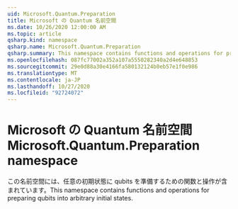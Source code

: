 ```yaml
---
uid: Microsoft.Quantum.Preparation
title: Microsoft の Quantum 名前空間
ms.date: 10/26/2020 12:00:00 AM
ms.topic: article
qsharp.kind: namespace
qsharp.name: Microsoft.Quantum.Preparation
qsharp.summary: This namespace contains functions and operations for preparing qubits into arbitrary initial states.
ms.openlocfilehash: 087fc77002a352a107a5550282340a2d4e648853
ms.sourcegitcommit: 29e0d88a30e4166fa580132124b0eb57e1f0e986
ms.translationtype: MT
ms.contentlocale: ja-JP
ms.lasthandoff: 10/27/2020
ms.locfileid: "92724072"
---
```

# <a name="microsoftquantumpreparation-namespace"></a><span data-ttu-id="c3279-102">Microsoft の Quantum 名前空間</span><span class="sxs-lookup"><span data-stu-id="c3279-102">Microsoft.Quantum.Preparation namespace</span></span>

<span data-ttu-id="c3279-103">この名前空間には、任意の初期状態に qubits を準備するための関数と操作が含まれています。</span><span class="sxs-lookup"><span data-stu-id="c3279-103">This namespace contains functions and operations for preparing qubits into arbitrary initial states.</span></span>

